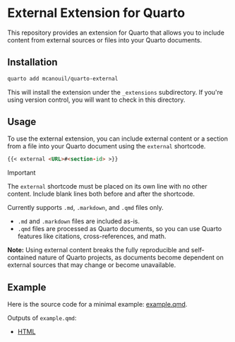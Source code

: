 # External Extension for Quarto

This repository provides an extension for Quarto that allows you to include content from external sources or files into your Quarto documents.

## Installation

```bash
quarto add mcanouil/quarto-external
```

This will install the extension under the `_extensions` subdirectory.
If you're using version control, you will want to check in this directory.

## Usage

To use the external extension, you can include external content or a section from a file into your Quarto document using the `external` shortcode.

```markdown
{{< external <URL>#<section-id> >}}
```

> [!IMPORTANT]
> The `external` shortcode must be placed on its own line with no other content.
> Include blank lines both before and after the shortcode.
>
> Currently supports `.md`, `.markdown`, and `.qmd` files only.
>
> - `.md` and `.markdown` files are included as-is.
> - `.qmd` files are processed as Quarto documents, so you can use Quarto features like citations, cross-references, and math.
>
> **Note:** Using external content breaks the fully reproducible and self-contained nature of Quarto projects, as documents become dependent on external sources that may change or become unavailable.

## Example

Here is the source code for a minimal example: [example.qmd](example.qmd).

Outputs of `example.qmd`:

- [HTML](https://m.canouil.dev/quarto-external/)
